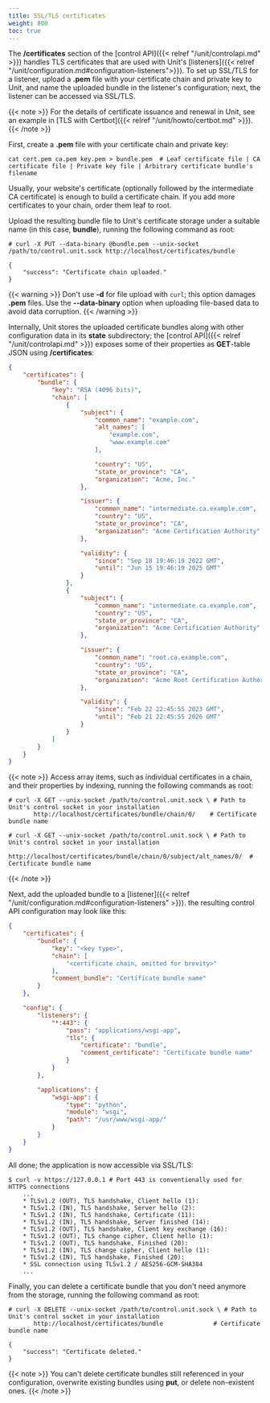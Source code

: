 ```yaml
---
title: SSL/TLS certificates
weight: 800
toc: true
---
```


The **/certificates** section of the [control API]({{< relref "/unit/controlapi.md" >}})
handles TLS certificates that are used with Unit's
[listeners]({{< relref "/unit/configuration.md#configuration-listeners">}}).
To set up SSL/TLS for a listener, upload a **.pem** file with your certificate
chain and private key to Unit, and name the uploaded bundle in the listener's configuration; next, the listener can be accessed via SSL/TLS.

{{< note >}}
For the details of certificate issuance and renewal in Unit,
see an example in [TLS with Certbot]({{< relref "/unit/howto/certbot.md" >}}).
{{< /note >}}


First, create a **.pem** file with your certificate chain and private key:

```console
cat cert.pem ca.pem key.pem > bundle.pem  # Leaf certificate file | CA certificate file | Private key file | Arbitrary certificate bundle's filename
```

Usually, your website's certificate (optionally followed by the intermediate CA certificate) is enough to build a certificate chain. If you add more certificates
to your chain, order them leaf to root.

Upload the resulting bundle file to Unit's certificate storage under a suitable name
(in this case, **bundle**), running the following command as root:

```console
# curl -X PUT --data-binary @bundle.pem --unix-socket /path/to/control.unit.sock http://localhost/certificates/bundle

{
    "success": "Certificate chain uploaded."
}
```

{{< warning >}}
Don't use **-d** for file upload with `curl`; this option damages **.pem** files.
Use the **--data-binary** option when uploading file-based data to avoid data
corruption.
{{< /warning >}}

Internally, Unit stores the uploaded certificate bundles along with other configuration data in its **state** subdirectory; the
[control API]({{< relref "/unit/controlapi.md" >}})
exposes some of their properties as **GET**-table JSON using **/certificates**:

```json
{
    "certificates": {
        "bundle": {
            "key": "RSA (4096 bits)",
            "chain": [
                {
                    "subject": {
                        "common_name": "example.com",
                        "alt_names": [
                            "example.com",
                            "www.example.com"
                        ],

                        "country": "US",
                        "state_or_province": "CA",
                        "organization": "Acme, Inc."
                    },

                    "issuer": {
                        "common_name": "intermediate.ca.example.com",
                        "country": "US",
                        "state_or_province": "CA",
                        "organization": "Acme Certification Authority"
                    },

                    "validity": {
                        "since": "Sep 18 19:46:19 2022 GMT",
                        "until": "Jun 15 19:46:19 2025 GMT"
                    }
                },
                {
                    "subject": {
                        "common_name": "intermediate.ca.example.com",
                        "country": "US",
                        "state_or_province": "CA",
                        "organization": "Acme Certification Authority"
                    },

                    "issuer": {
                        "common_name": "root.ca.example.com",
                        "country": "US",
                        "state_or_province": "CA",
                        "organization": "Acme Root Certification Authority"
                    },

                    "validity": {
                        "since": "Feb 22 22:45:55 2023 GMT",
                        "until": "Feb 21 22:45:55 2026 GMT"
                    }
                }
            ]
        }
    }
}
```

{{< note >}}
Access array items, such as individual certificates in a chain,
and their properties by indexing, running the following commands as root:

```console
# curl -X GET --unix-socket /path/to/control.unit.sock \ # Path to Unit's control socket in your installation
       http://localhost/certificates/bundle/chain/0/    # Certificate bundle name
```

```console
# curl -X GET --unix-socket /path/to/control.unit.sock \ # Path to Unit's control socket in your installation
       http://localhost/certificates/bundle/chain/0/subject/alt_names/0/  # Certificate bundle name
```
{{< /note >}}

Next, add the uploaded bundle to a
[listener]({{< relref "/unit/configuration.md#configuration-listeners" >}}).
the resulting control API configuration may look like this:

```json
{
    "certificates": {
        "bundle": {
            "key": "<key type>",
            "chain": [
                "<certificate chain, omitted for brevity>"
            ],
            "comment_bundle": "Certificate bundle name"
        }
    },

    "config": {
        "listeners": {
            "*:443": {
                "pass": "applications/wsgi-app",
                "tls": {
                    "certificate": "bundle",
                    "comment_certificate": "Certificate bundle name"
                }
            }
        },

        "applications": {
            "wsgi-app": {
                "type": "python",
                "module": "wsgi",
                "path": "/usr/www/wsgi-app/"
            }
        }
    }
}
```

All done;
the application is now accessible via SSL/TLS:

```console
$ curl -v https://127.0.0.1 # Port 443 is conventionally used for HTTPS connections
    ...
    * TLSv1.2 (OUT), TLS handshake, Client hello (1):
    * TLSv1.2 (IN), TLS handshake, Server hello (2):
    * TLSv1.2 (IN), TLS handshake, Certificate (11):
    * TLSv1.2 (IN), TLS handshake, Server finished (14):
    * TLSv1.2 (OUT), TLS handshake, Client key exchange (16):
    * TLSv1.2 (OUT), TLS change cipher, Client hello (1):
    * TLSv1.2 (OUT), TLS handshake, Finished (20):
    * TLSv1.2 (IN), TLS change cipher, Client hello (1):
    * TLSv1.2 (IN), TLS handshake, Finished (20):
    * SSL connection using TLSv1.2 / AES256-GCM-SHA384
    ...
```

Finally, you can delete a certificate bundle that you don't need anymore
from the storage, running the following command as root:

```console
# curl -X DELETE --unix-socket /path/to/control.unit.sock \ # Path to Unit's control socket in your installation
       http://localhost/certificates/bundle              # Certificate bundle name

{
    "success": "Certificate deleted."
}
```

{{< note >}}
You can't delete certificate bundles still referenced in your configuration,
overwrite existing bundles using **put**, or delete non-existent ones.
{{< /note >}}
